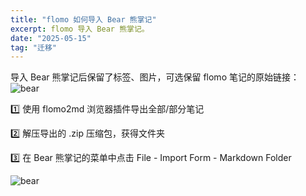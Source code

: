 ```yaml
---
title: "flomo 如何导入 Bear 熊掌记"
excerpt: flomo 导入 Bear 熊掌记。
date: "2025-05-15"
tag: "迁移"
---
```


导入 Bear 熊掌记后保留了标签、图片，可选保留 flomo 笔记的原始链接：
![bear](https://jiangzilong-image.oss-cn-beijing.aliyuncs.com/uPic/CleanShot20250515211847.png)

1️⃣ 使用 flomo2md 浏览器插件导出全部/部分笔记

2️⃣ 解压导出的 .zip 压缩包，获得文件夹

3️⃣ 在 Bear 熊掌记的菜单中点击 File - Import Form - Markdown Folder

![bear](https://jiangzilong-image.oss-cn-beijing.aliyuncs.com/uPic/CleanShot20250515212207@2x.png)